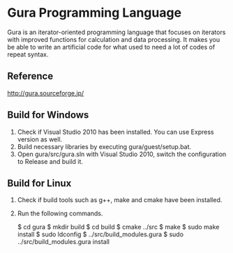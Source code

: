 Gura Programming Language
=========================
Gura is an iterator-oriented programming language
that focuses on iterators with improved functions
for calculation and data processing.
It makes you be able to write an artificial code
for what used to need a lot of codes of repeat syntax.

Reference
---------
http://gura.sourceforge.jp/

Build for Windows
-----------------
1. Check if Visual Studio 2010 has been installed. You can use Express version as well.
2. Build necessary libraries by executing gura/guest/setup.bat.
3. Open gura/src/gura.sln with Visual Studio 2010, switch the configuration to Release
   and build it.

Build for Linux
-----------------
1. Check if build tools such as g++, make and cmake have been installed.
2. Run the following commands.

    $ cd gura
    $ mkdir build
    $ cd build
    $ cmake ../src
    $ make
    $ sudo make install
    $ sudo ldconfig
    $ ../src/build_modules.gura
    $ sudo ../src/build_modules.gura install
